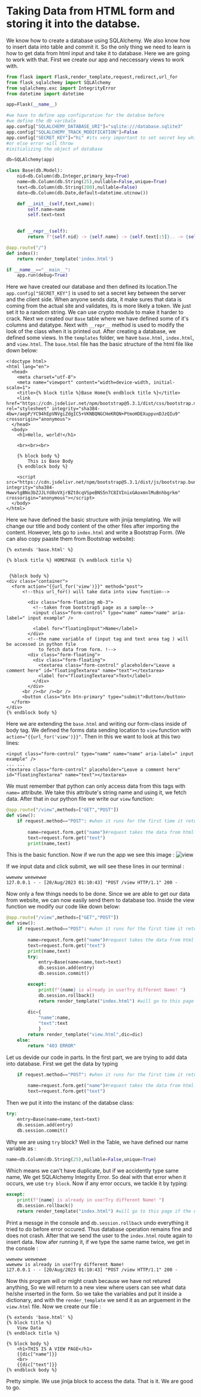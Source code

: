 # Taking Data from HTML form and storing it into the databse.
We know how to create a database using SQLAlchemy. We also know how to insert data into table and commit it. So the only thing we need to learn is how to get 
data from html input and take it to database. Here we are going to work with that. First we create our app and neccessary views to work with.
```python
from flask import Flask,render_template,request,redirect,url_for
from flask_sqlalchemy import SQLAlchemy
from sqlalchemy.exc import IntegrityError
from datetime import datetime

app=Flask(__name__)

#we have to define app configuration for the databse before
#we define the db varibale
app.config["SQLALCHEMY_DATABASE_URI"]="sqlite:///database.sqlite3"
app.config["SQLALCHEMY_TRACK_MODIFICATION"]=False
app.config["SECRET_KEY"]="hi" #its very important to set secret key while working with data passing between site and server
#or else error will throw
#initializing the object of database

db=SQLAlchemy(app)

class Base(db.Model):
    nid=db.Column(db.Integer,primary_key=True)
    name=db.Column(db.String(25),nullable=False,unique=True)
    text=db.Column(db.String(200),nullable=False)
    date=db.Column(db.Date,default=datetime.utcnow())

    def __init__(self,text,name):
        self.name=name
        self.text=text
    

    def __repr__(self):
        return f"{self.nid} -> {self.name} -> {self.text[:5]}.. -> {self.date}"

@app.route("/")
def index():
    return render_template('index.html')

if __name__=="__main__":
    app.run(debug=True)
```
Here we have created our database and then defined its location.The ``app.config["SECRET_KEY"]`` is used to set a secret key between the server and the client side.
When anyone sends data, it make sures that data is coming from the actual site and validates, its is more likely a token. We just set it to a random string. We can
use crypto module to make it harder to crack. Next we created our ``Base`` table where we have defined some of it's columns and datatype. Next with ``__repr__`` 
method is used to modify the look of the class when it is printed out. After creating a database, we defined some views. In the ``templates`` folder, we have 
``base.html``, ``index.html``, and ``view.html``. The ``base.html`` file has the basic structure of the html file like down below:
```html+jinja
<!doctype html>
<html lang="en">
  <head>
    <meta charset="utf-8">
    <meta name="viewport" content="width=device-width, initial-scale=1">
    <title>{% block title %}Base Home{% endblock title %}</title>
    <link href="https://cdn.jsdelivr.net/npm/bootstrap@5.3.1/dist/css/bootstrap.min.css" rel="stylesheet" integrity="sha384-4bw+/aepP/YC94hEpVNVgiZdgIC5+VKNBQNGCHeKRQN+PtmoHDEXuppvnDJzQIu9" crossorigin="anonymous">
  </head>
  <body>
    <h1>Hello, world!</h1>

    <br><br><br>
    
    {% block body %}
        This is Base Body
    {% endblock body %}

    <script src="https://cdn.jsdelivr.net/npm/bootstrap@5.3.1/dist/js/bootstrap.bundle.min.js" integrity="sha384-HwwvtgBNo3bZJJLYd8oVXjrBZt8cqVSpeBNS5n7C8IVInixGAoxmnlMuBnhbgrkm" crossorigin="anonymous"></script>
  </body>
</html>
```
Here we have defined the basic structure with jinija templating. We will change our title and body content of the other files after importing the content.
However, lets go to ``index.html`` and write a Bootstrap Form. (We can also copy paaste them from Bootstrap website):

```html+jinja
{% extends 'base.html' %} 

{% block title %} HOMEPAGE {% endblock title %}


 {%block body %}
<div class="container">
  <form action="{{url_for('view')}}" method="post">
      <!--this url_for() will take data into view function-->

        <div class="form-floating mb-3">
          <!--taken from bootstrap5 page as a sample-->
          <input class="form-control" type="name" name="name" aria-label=" input example" />

          <label for="floatingInput">Name</label>
        </div>
        <!--the name variable of (input tag and text area tag ) will be accessed in python file
            to fetch data from form. !-->
        <div class="form-floating">
          <div class="form-floating">
            <textarea class="form-control" placeholder="Leave a comment here" id="floatingTextarea" name="text"></textarea>
            <label for="floatingTextarea">Text</label>
          </div>
        </div>
      <br /><br /><br />
      <button class="btn btn-primary" type="submit">Button</button>
  </form>
</div>
{% endblock body %}
```
Here we are extending the ``base.html`` and writing our form-class inside of body tag. We defined the forms data sending location to ``view`` function with
``action="{{url_for('view')}}"``. Then in this we want to look at this two lines:
```html+jinja
<input class="form-control" type="name" name="name" aria-label=" input example" />
... ...
<textarea class="form-control" placeholder="Leave a comment here" id="floatingTextarea" name="text"></textarea>

```
We must remember that python can only access data from this tags with ``name=`` attribute. We take this attribute's string name and using it, we fetch data.
After that in our python file we write our ``view`` function:
```python
@app.route("/view",methods=["GET","POST"])
def view():
    if request.method=="POST": #when it runs for the first time it returns 0 as false, so the last line will execute
        
        name=request.form.get("name")#request takes the data from html form name variable to function
        text=request.form.get("text")
        print(name,text)
```
This is the basic function. Now if we run the app we see this image :
![view](https://github.com/isfar17/Flask_Tutorial/blob/master/02.Flask_SqlAlchemy/4.flask_sql_html/image/form_image.jpg)

If we input data and click submit, we will see these lines in our terminal :
```
wwewew weewewwe
127.0.0.1 - - [20/Aug/2023 01:10:43] "POST /view HTTP/1.1" 200 -
```
Now only a few things needs to be done. Since we are able to get our data from website, we can now easily send them to database too.
Inside the view function we modify our code like down below:
```python
@app.route("/view",methods=["GET","POST"])
def view():
    if request.method=="POST": #when it runs for the first time it returns 0 as false, so the last line will execute
        
        name=request.form.get("name")#request takes the data from html form name variable to function
        text=request.form.get("text")
        print(name,text)
        try:
            entry=Base(name=name,text=text) 
            db.session.add(entry)
            db.session.commit()

        except:
            print(f"{name} is already in use!Try different Name! ")
            db.session.rollback()
            return render_template("index.html") #will go to this page if the name provided already exists in database
        
        dic={
            "name":name,
            "text":text
            }
        return render_template("view.html",dic=dic)
    else:
        return "403 ERROR"
```
Let us devide our code in parts. In the first part, we are trying to add data into database. First we get the data by typing
```python
    if request.method=="POST": #when it runs for the first time it returns 0 as false, so the last line will execute
        
        name=request.form.get("name")#request takes the data from html form name variable to function
        text=request.form.get("text")
```
Then we put it into the instanc of the databse class:
```python
try:
    entry=Base(name=name,text=text) 
    db.session.add(entry)
    db.session.commit()
```
Why we are using ``try`` block? Well in the Table, we have defined our name variable as :
```python
name=db.Column(db.String(25),nullable=False,unique=True)
```
Which means we can't have duplicate, but if we accidently type same name, We get SQLAlchemy Integrity Error. So deal with that error when it
occurs, we use ``try block``. Now if any error occurs, we tackle it by typing:
```python
except:
    print(f"{name} is already in use!Try different Name! ")
    db.session.rollback()
    return render_template("index.html") #will go to this page if the name provided already exists in database
```
Print a messge in the console and ``db.session.rollback`` undo everything it tried to do before error occured. Thus database operation remains 
fine and does not crash. After that we send the user to the ``index.html`` route again to insert data. Now afer running it, if we type the same name 
twice, we get in the console :
```
wwewew weewewwe
wwewew is already in use!Try different Name!
127.0.0.1 - - [20/Aug/2023 01:10:43] "POST /view HTTP/1.1" 200 -
```
Now this program will or might crash because we have not retured anything, So we will return to a new view where users can see what data he/she inserted in 
the form. So we take the variables and put it inside a dictionary, and with the ``render_template`` we send it as an arguement in the ``view.html`` file. Now
we create our file :
```html+jinja
{% extends 'base.html' %}
{% block title %}
    View Data
{% endblock title %}

{% block body %}
    <h1>THIS IS A VIEW PAGE</h1>
    {{dic["name"]}}
    <br>
    {{dic["text"]}}
{% endblock body %}
```
Pretty simple. We use jinija block to access the data. That is it. We are good to go.










